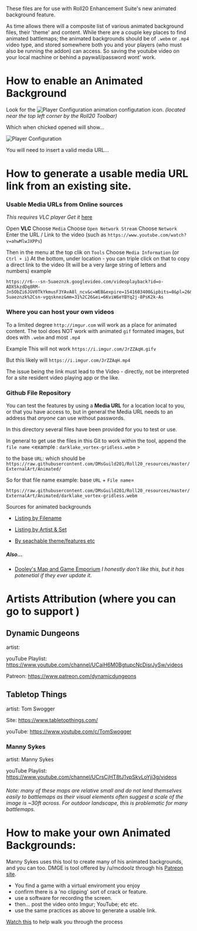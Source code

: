 These files are for use with Roll20 Enhancement Suite's new animated background feature.

As time allows there will a composite list of various animated background files, their 'theme' and content. While there are a couple key places to find animated battlemaps; the animated backgrounds should be of `.webm` or `.mp4` video type, and stored somewhere both you and your players (who must also be running the addon) can access. So saving the youtube video on your local machine or behind a paywall/password wont' work.

# How to enable an Animated Background

Look for the ![Player Configuration](https://image.ibb.co/mP0yeq/Icon.png) animation configutation icon. *(located near the top left corner by the Roll20 Toolbar)*

Which when chicked opened will show... 

![Player Configuration](https://image.ibb.co/heMFQV/Background-Setup.png)

You will need to insert a valid media URL...



# How to generate a usable media URL link from an existing site. 

### Usable Media URLs from Online sources

*This requires VLC player* 
*Get it* [here](https://www.videolan.org/vlc/index.html)


Open **VLC** 
Choose `Media`
Choose `Open Network Stream`
Choose `Network`
Enter the URL / Link to the video (such as `https://www.youtube.com/watch?v=ahwMlwJXPPs`)

Then in the menu at the top clik on `Tools`
Choose `Media Information` (or `Ctrl + i`)
At the bottom, under location - you can triple click on that to copy a direct link to the video
(It will be a very large string of letters and numbers)
example

```
https://r6---sn-5uaeznzk.googlevideo.com/videoplayback?id=o-ADXSkzdDq8RM-Jn5ObZi6JGV0TkYkmusF3YAvA8l_ncv&c=WEB&expire=1541603400&ipbits=0&pl=26&signature=1E2D2BE185FA6F00216100BED0C3D2C5AA2E903B.C97AAFE29C396824C2404ACE4AA6DFE19127BC5F&mime=video%2Fmp4&requiressl=yes&ip=2601%3Ac6%3A8302%3Ad600%3A7c52%3A7b49%3A52d0%3A948d&mt=1541581677&fvip=4&key=yt6&sparams=dur%2Cei%2Cid%2Cinitcwndbps%2Cip%2Cipbits%2Citag%2Clmt%2Cmime%2Cmm%2Cmn%2Cms%2Cmv%2Cpl%2Cratebypass%2Crequiressl%2Csource%2Cexpire&ms=au%2Conr&itag=22&lmt=1494324191606141&dur=10800.065&mv=m&ratebypass=yes&source=youtube&initcwndbps=1885000&mn=sn-5uaeznzk%2Csn-vgqsknez&mm=31%2C26&ei=6KviW6eYBYq2j-8PsK2k-As
```

### Where you can host your own videos

To a limited degree `http://imgur.com` will work as a place for animated content.
The tool does NOT work with animated `gif` formated images, but does with `.webm` and most `.mp4`

Example
This will not work
```https://i.imgur.com/JrZZAqH.gifv ```

But this likely will
```https://i.imgur.com/JrZZAqH.mp4```

The issue being the link must lead to the Video - directly, not be interpreted for a site resident video playing app or the like.



### Github File Repository

You can test the features by using a **Media URL** for a location local to you, or that you have access to, but in general the Media URL needs to an address that *anyone* can use without passwords.

In this directory several files have been provided for you to test or use.

In general to get use the files in this Git to work within the tool, append the `file name` <example : `darklake_vortex-gridless.webm` >

to the base `URL`: which should be `https://raw.githubusercontent.com/DMsGuild201/Roll20_resources/master/ExternalArt/Animated/`

So for that file name example:  base `URL` + `File name`=

`https://raw.githubusercontent.com/DMsGuild201/Roll20_resources/master/ExternalArt/Animated/darklake_vortex-gridless.webm`

Sources for animated backgrounds

- [Listing by Filename](https://github.com/DMsGuild201/Roll20_resources/blob/master/ExternalArt/Animated/By%20filename.MD)

- [Listing by Artist & Set](https://github.com/DMsGuild201/Roll20_resources/blob/master/ExternalArt/Animated/Listing%20by%20Artist%20n%20Set.MD)

- [By seachable theme/features etc](https://docs.google.com/spreadsheets/d/1CmYvfdu4lUNXEKWUoCqgTMlUd_UXYb-0N-GSqLsZF-M/edit#gid=0)


##### Also...

- [Dooley's Map and Game Emporium](https://dmge.net/library) *I honestly don't like this, but it has potenetial if they ever update it.*



# Artists Attribution (where you can go to support )


## Dynamic Dungeons 

artist:

youTube Playlist: https://www.youtube.com/channel/UCaiH6M0BgtupcNcDisrJySw/videos

Patreon: https://www.patreon.com/dynamicdungeons





## Tabletop Things

artist: Tom Swogger

Site: https://www.tabletopthings.com/

youTube: https://www.youtube.com/c/TomSwogger






### Manny Sykes

artist: Manny Sykes

youTube Playlist: https://www.youtube.com/channel/UCrsCjHT8tJ1vpSkvLoYji3g/videos

###### Note: many of these maps are relative small and do not lend themselves easily to battlemaps as their visual elements often suggest a scale of the image is ~30ft across. For outdoor landscape, this is problematic for many battlemaps.


# How to make your own Animated Backgrounds:

Manny Sykes uses this tool to create many of his animated backgrounds, and you can too.  DMGE is tool offered by /u/mcdoolz through his [Patreon site](https://www.patreon.com/dmge).

- You find a game with a virtual enviroment you enjoy
- confirm there is a 'no clipping' sort of crack or feature.
- use a software for recording the screen.
- then... post the video onto Imgur; YouTube; etc etc.
- use the same practices as above to generate a usable link.


[Watch this](https://www.youtube.com/watch?v=Uu10ZamLWHo) to help walk you through the process

